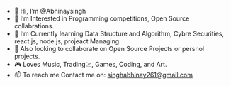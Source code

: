 
- 👋 Hi, I’m @Abhinaysingh
- 👀 I’m Interested in Programming competitions, Open Source collabrations.
- 🌱 I’m Currently learning Data Structure and Algorithm, Cybre Securities, react.js, node.js, projeact Managing.
- 💞️ Also looking to collaborate on Open Source Projects or persnol projects.
- 🎮 Loves Music, Trading💹, Games, Coding, and Art.
- 📫 To reach me Contact me on: singhabhinay261@gmail.com
  

<!---
Abhinaysingh09/Abhinaysingh09 is a ✨ special ✨ repository because its `README.md` (this file) appears on your GitHub profile.
You can click the Preview link to take a look at your changes.
--->
